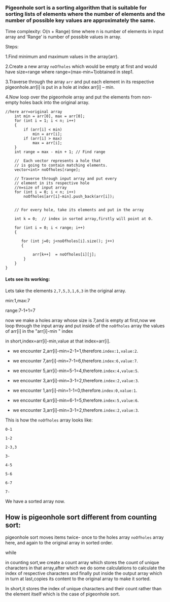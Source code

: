 
### Pigeonhole sort is a sorting algorithm that is suitable for sorting lists of elements where the number of elements and the number of possible key values are approximately the same. 


Time complexity: O(n + Range) time where n is number of elements in input array and ‘Range’ is number of possible values in array. 


Steps:

1.Find minimum and maximum values in the array(arr).
 
2.Create a new array `noOfholes` which would be empty at first and would have size=range where range=(max-min+1)obtained in step1.

3.Traverse through the array `arr` and  put each element in its respective pigeonhole.arr[i] is put in a hole at index arr[i] – min.

4.Now loop over the pigeonhole array and put the elements from non- empty holes back into the original array.

```
//here arr=original array
    int min = arr[0], max = arr[0];
    for (int i = 1; i < n; i++)
    {
        if (arr[i] < min)
            min = arr[i];
        if (arr[i] > max)
            max = arr[i];
    }
    int range = max - min + 1; // Find range
 
    //  Each vector represents a hole that
    // is going to contain matching elements.
    vector<int> noOfholes[range];
 
    // Traverse through input array and put every
    // element in its respective hole
    //n=size of input array
    for (int i = 0; i < n; i++)
        noOfholes[arr[i]-min].push_back(arr[i]);
 
     
    // For every hole, take its elements and put in the array
   
    int k = 0;  // index in sorted array,firstly will point at 0.
    
    for (int i = 0; i < range; i++)
    {
       
       for (int j=0; j<noOfholes[i].size(); j++)
       {
            
            arr[k++]  = noOfholes[i][j];
        }
    }
}

```

#### Lets see its working:

Lets take the elements `2,7,5,3,1,6,3` in the original array.

min:1,max:7

range:7-1+1=7

now we make a holes array whose size is 7,and is empty at first,now we loop through the input array and put inside of the `noOfholes` array the values of arr[i] in the "arr[i]-min " index

in short,index=arr[i]-min,value at that index=arr[i].

- we encounter 2,arr[i]-min=2-1=1,therefore.`index:1,value:2`.

- we encounter 7,arr[i]-min=7-1=6,therefore.`index:6,value:7`.

- we encounter 5,arr[i]-min=5-1=4,therefore.`index:4,value:5`.

- we encounter 3,arr[i]-min=3-1=2,therefore.`index:2,value:3`.

- we encounter 1,arr[i]-min=1-1=0,therefore.`index:0,value:1`.

- we encounter 6,arr[i]-min=6-1=5,therefore.`index:5,value:6`.

- we encounter 3,arr[i]-min=3-1=2,therefore.`index:2,value:3`.

This is how the `noOfholes` array looks like:

`0-1`

`1-2`

`2-3,3`

`3-`

`4-5`

`5-6`

`6-7`

`7-`



We have a sorted array now.

## How is pigeonhole sort different from counting sort:

pigeonhole sort moves items twice- once to the holes array `noOfholes` array here, and again to the original array in sorted order. 

while

in counting sort,we create a count array which stores the count of unique characters in that array,after which we do some calculations to calculate the index of respective characters and finally put inside the output array which in turn at last,copies its content to the original array to make it sorted.

In short,it stores the index of unique characters and their count rather than the element itself which is the case of pigeonhole sort.
